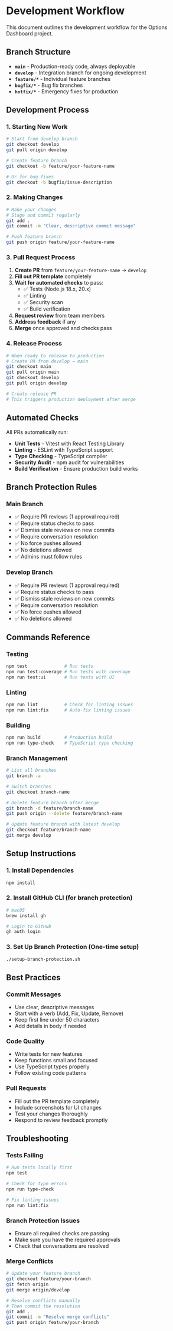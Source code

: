 # Development Workflow

This document outlines the development workflow for the Options Dashboard project.

## Branch Structure

- **`main`** - Production-ready code, always deployable
- **`develop`** - Integration branch for ongoing development  
- **`feature/*`** - Individual feature branches
- **`bugfix/*`** - Bug fix branches
- **`hotfix/*`** - Emergency fixes for production

## Development Process

### 1. Starting New Work

```bash
# Start from develop branch
git checkout develop
git pull origin develop

# Create feature branch
git checkout -b feature/your-feature-name

# Or for bug fixes
git checkout -b bugfix/issue-description
```

### 2. Making Changes

```bash
# Make your changes
# Stage and commit regularly
git add .
git commit -m "Clear, descriptive commit message"

# Push feature branch
git push origin feature/your-feature-name
```

### 3. Pull Request Process

1. **Create PR** from `feature/your-feature-name` → `develop`
2. **Fill out PR template** completely
3. **Wait for automated checks** to pass:
   - ✅ Tests (Node.js 18.x, 20.x)
   - ✅ Linting
   - ✅ Security scan
   - ✅ Build verification
4. **Request review** from team members
5. **Address feedback** if any
6. **Merge** once approved and checks pass

### 4. Release Process

```bash
# When ready to release to production
# Create PR from develop → main
git checkout main
git pull origin main
git checkout develop
git pull origin develop

# Create release PR
# This triggers production deployment after merge
```

## Automated Checks

All PRs automatically run:

- **Unit Tests** - Vitest with React Testing Library
- **Linting** - ESLint with TypeScript support  
- **Type Checking** - TypeScript compiler
- **Security Audit** - npm audit for vulnerabilities
- **Build Verification** - Ensure production build works

## Branch Protection Rules

### Main Branch
- ✅ Require PR reviews (1 approval required)
- ✅ Require status checks to pass
- ✅ Dismiss stale reviews on new commits
- ✅ Require conversation resolution
- ✅ No force pushes allowed
- ✅ No deletions allowed
- ✅ Admins must follow rules

### Develop Branch  
- ✅ Require PR reviews (1 approval required)
- ✅ Require status checks to pass
- ✅ Dismiss stale reviews on new commits
- ✅ Require conversation resolution
- ✅ No force pushes allowed
- ✅ No deletions allowed

## Commands Reference

### Testing
```bash
npm test              # Run tests
npm run test:coverage # Run tests with coverage
npm run test:ui       # Run tests with UI
```

### Linting
```bash
npm run lint          # Check for linting issues
npm run lint:fix      # Auto-fix linting issues
```

### Building
```bash
npm run build         # Production build
npm run type-check    # TypeScript type checking
```

### Branch Management
```bash
# List all branches
git branch -a

# Switch branches  
git checkout branch-name

# Delete feature branch after merge
git branch -d feature/branch-name
git push origin --delete feature/branch-name

# Update feature branch with latest develop
git checkout feature/branch-name
git merge develop
```

## Setup Instructions

### 1. Install Dependencies
```bash
npm install
```

### 2. Install GitHub CLI (for branch protection)
```bash
# macOS
brew install gh

# Login to GitHub
gh auth login
```

### 3. Set Up Branch Protection (One-time setup)
```bash
./setup-branch-protection.sh
```

## Best Practices

### Commit Messages
- Use clear, descriptive messages
- Start with a verb (Add, Fix, Update, Remove)
- Keep first line under 50 characters
- Add details in body if needed

### Code Quality  
- Write tests for new features
- Keep functions small and focused
- Use TypeScript types properly
- Follow existing code patterns

### Pull Requests
- Fill out the PR template completely
- Include screenshots for UI changes
- Test your changes thoroughly
- Respond to review feedback promptly

## Troubleshooting

### Tests Failing
```bash
# Run tests locally first
npm test

# Check for type errors
npm run type-check

# Fix linting issues
npm run lint:fix
```

### Branch Protection Issues
- Ensure all required checks are passing
- Make sure you have the required approvals
- Check that conversations are resolved

### Merge Conflicts
```bash
# Update your feature branch
git checkout feature/your-branch
git fetch origin
git merge origin/develop

# Resolve conflicts manually
# Then commit the resolution
git add .
git commit -m "Resolve merge conflicts"
git push origin feature/your-branch
```
